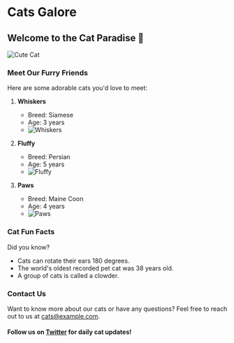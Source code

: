 # Cats Galore

## Welcome to the Cat Paradise 🐾

![Cute Cat](https://hips.hearstapps.com/hmg-prod/images/cute-cat-photos-1593441022.jpg?crop=0.670xw:1.00xh;0.167xw,0&resize=640:*)

### Meet Our Furry Friends

Here are some adorable cats you'd love to meet:

1. **Whiskers**
   - Breed: Siamese
   - Age: 3 years
   - ![Whiskers](https://www.dailypaws.com/thmb/tPXFfGDaeXPytWTKsYQgU1E3LeU=/1500x0/filters:no_upscale():max_bytes(150000):strip_icc()/siamese-cat-couch_525025708-2000-e914b62ff65f4df39a7f55b87bf49213.jpg)

2. **Fluffy**
   - Breed: Persian
   - Age: 5 years
   - ![Fluffy](https://media.istockphoto.com/id/140469307/photo/fluffy-white-cat-lying-down-looking-into-camera.jpg?s=612x612&w=0&k=20&c=RsNsdCi24Ro5f60Xwr70wLEK6cx_hj-WfhDyN1R4Pok=)

3. **Paws**
   - Breed: Maine Coon
   - Age: 4 years
   - ![Paws](https://static.boredpanda.com/blog/wp-content/uploads/2019/01/maine-coon-kittens-111-5c35a6fa4a78e__700.jpg)

### Cat Fun Facts

Did you know?
- Cats can rotate their ears 180 degrees.
- The world's oldest recorded pet cat was 38 years old.
- A group of cats is called a clowder.

### Contact Us

Want to know more about our cats or have any questions? Feel free to reach out to us at [cats@example.com](mailto:cats@example.com).

#### Follow us on [Twitter](https://twitter.com/CatsGalore) for daily cat updates!


